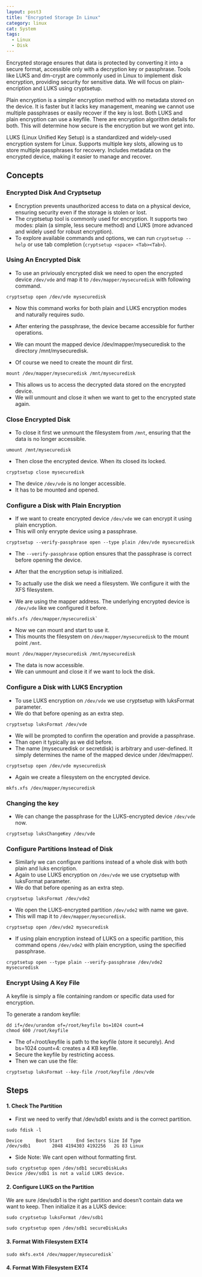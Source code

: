 ```yaml
---
layout: post3
title: "Encrypted Storage In Linux"
category: linux
cat: System
tags:
  - Linux
  - Disk
---
```


Encrypted storage ensures that data is protected by converting it into a secure format, accessible only with a decryption key or passphrase. 
Tools like LUKS and dm-crypt are commonly used in Linux to implement disk encryption, providing security for sensitive data.
We will focus on plain-encription and LUKS using cryptsetup.

Plain encryption is a simpler encryption method with no metadata stored on the device.
It is faster but it lacks key management, meaning we cannot use multiple passphrases or easily recover if the key is lost.
Both LUKS and plain encryption can use a keyfile. There are encryption algorithm details for both. This will determine how secure is the encryption but we wont get into.

LUKS (Linux Unified Key Setup) is a standardized and widely-used encryption system for Linux. Supports multiple key slots, allowing us to store multiple passphrases for recovery. Includes metadata on the encrypted device, making it easier to manage and recover.

## Concepts

### Encrypted Disk And Cryptsetup

* Encryption prevents unauthorized access to data on a physical device, ensuring security even if the storage is stolen or lost.
* The cryptsetup tool is commonly used for encryption. It supports two modes: plain (a simple, less secure method) and LUKS (more advanced and widely used for robust encryption).
* To explore available commands and options, we can run `cryptsetup --help` or use tab completion (`cryptsetup <space> <Tab><Tab>`).

### Using An Encrypted Disk


* To use an priviously encrypted disk we need to open the encrypted device `/dev/vde` and map it to `/dev/mapper/mysecuredisk` with following command.

```
cryptsetup open /dev/vde mysecuredisk
```

* Now this command works for both plain and LUKS encryption modes and naturally requires sudo.
* After entering the passphrase, the device became accessible for further operations.

* We can mount the mapped device /dev/mapper/mysecuredisk to the directory /mnt/mysecuredisk.
* Of course we need to create the mount dir first.

```
mount /dev/mapper/mysecuredisk /mnt/mysecuredisk
```

* This allows us to access the decrypted data stored on the encrypted device.
* We will unmount and close it when we want to get to the encrypted state again.

### Close Encrypted Disk

* To close it first we unmount the filesystem from `/mnt`, ensuring that the data is no longer accessible.

```
umount /mnt/mysecuredisk
```

* Then close the encrypted device. When its closed its locked.

```
cryptsetup close mysecuredisk
```

* The device `/dev/vde` is no longer accessible.
* It has to be mounted and opened.

### Configure a Disk with Plain Encryption

* If we want to create encrypted device `/dev/vde` we can encrypt it using plain encryption.
* This will only enrypte device using a passphrase.

```
cryptsetup --verify-passphrase open --type plain /dev/vde mysecuredisk
```

* The `--verify-passphrase` option ensures that the passphrase is correct before opening the device.
* After that the encryption setup is initialized.

* To actually use the disk we need a filesystem. We configure it with the XFS filesystem.
* We are using the mapper address. The underlying encrypted device is `/dev/vde` like we configured it before.
   
```
mkfs.xfs /dev/mapper/mysecuredisk`
```

* Now we can mount and start to use it.
* This mounts the filesystem on `/dev/mapper/mysecuredisk` to the mount point `/mnt`.
   
```
mount /dev/mapper/mysecuredisk /mnt/mysecuredisk
```

* The data is now accessible.
* We can unmount and close it if we want to lock the disk.

### Configure a Disk with LUKS Encryption

* To use LUKS encryption on `/dev/vde` we use cryptsetup with luksFormat parameter.
* We do that before opening as an extra step.

```
cryptsetup luksFormat /dev/vde
```

* We will be prompted to confirm the operation and provide a passphrase.
* Than open it typically as we did before.
* The name (mysecuredisk or secretdisk) is arbitrary and user-defined. It simply determines the name of the mapped device under /dev/mapper/.

```
cryptsetup open /dev/vde mysecuredisk
```

* Again we create a filesystem on the encrypted device.
```
mkfs.xfs /dev/mapper/mysecuredisk
```

### Changing the key

* We can change the passphrase for the LUKS-encrypted device `/dev/vde` now.

```
cryptsetup luksChangeKey /dev/vde
```

### Configure Partitions Instead of Disk

* Similarly we can configure paritions instead of a whole disk with both plain and luks encription.
* Again to use LUKS encryption on `/dev/vde` we use cryptsetup with luksFormat parameter.
* We do that before opening as an extra step.

```
cryptsetup luksFormat /dev/vde2
```

* We open the LUKS-encrypted partition `/dev/vde2` with name we gave.
* This will map it to `/dev/mapper/mysecuredisk`.

```
cryptsetup open /dev/vde2 mysecuredisk
```

* If using plain encryption instead of LUKS on a specific partition, this command opens `/dev/vde2` with plain encryption, using the specified passphrase.

```
cryptsetup open --type plain --verify-passphrase /dev/vde2 mysecuredisk
```

### Encrypt Using A Key File

A keyfile is simply a file containing random or specific data used for encryption.

To generate a random keyfile:

```
dd if=/dev/urandom of=/root/keyfile bs=1024 count=4
chmod 600 /root/keyfile
```

* The of=/root/keyfile is path to the keyfile (store it securely). And bs=1024 count=4: creates a 4 KB keyfile.
* Secure the keyfile by restricting access.
* Then we can use the file:

```
cryptsetup luksFormat --key-file /root/keyfile /dev/vde
```

## Steps

#### 1. Check The Partition

* First we need to verify that /dev/sdb1 exists and is the correct partition.

```
sudo fdisk -l

Device     Boot Start     End Sectors Size Id Type
/dev/sdb1        2048 4194303 4192256   2G 83 Linux
```

* Side Note: We cant open without formatting first.

```
sudo cryptsetup open /dev/sdb1 secureDiskLuks
Device /dev/sdb1 is not a valid LUKS device.
```

#### 2. Configure LUKS on the Partition

We are sure /dev/sdb1 is the right partition and doesn’t contain data we want to keep.
Then initialize it as a LUKS device:

```
sudo cryptsetup luksFormat /dev/sdb1
```

```
sudo cryptsetup open /dev/sdb1 secureDiskLuks
```

#### 3. Format With Filesystem EXT4


```
sudo mkfs.ext4 /dev/mapper/mysecuredisk`
```

#### 4. Format With Filesystem EXT4

